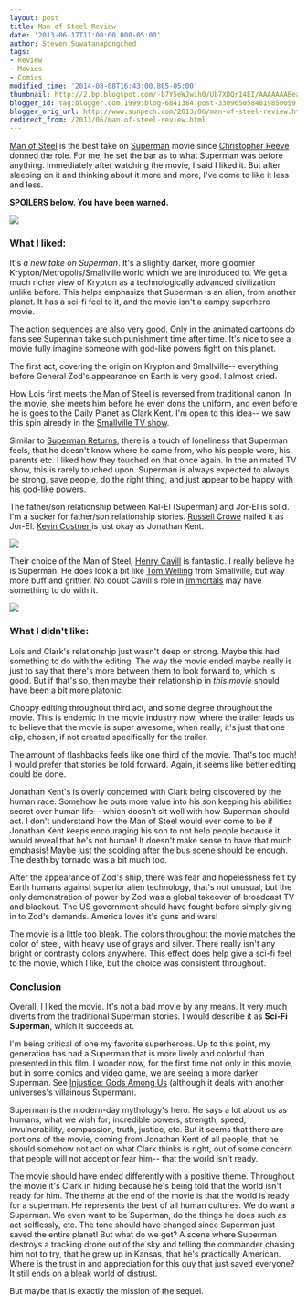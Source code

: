 ```yaml
---
layout: post
title: Man of Steel Review
date: '2013-06-17T11:00:00.000-05:00'
author: Steven Suwatanapongched
tags:
- Review
- Movies
- Comics
modified_time: '2014-08-08T16:43:00.805-05:00'
thumbnail: http://2.bp.blogspot.com/-b7Y5eWJwih0/Ub7XDQr14EI/AAAAAAABeaw/Kbe3Jp2udyY/s600/Screen+Shot+2013-06-17+at+2.29.29+AM.png
blogger_id: tag:blogger.com,1999:blog-6841384.post-3309650584819850059
blogger_orig_url: http://www.sunpech.com/2013/06/man-of-steel-review.html
redirect_from: /2013/06/man-of-steel-review.html
---
```


<a href="http://www.imdb.com/title/tt0770828/">Man of Steel</a> is the best take on <a href="http://www.imdb.com/title/tt0078346/">Superman</a> movie since <a href="http://en.wikipedia.org/wiki/Christopher_Reeve">Christopher Reeve</a> donned the role. For me, he set the bar as to what Superman was before anything. Immediately after watching the movie, I said I liked it. But after sleeping on it and thinking about it more and more, I've come to like it less and less.

<b>SPOILERS below. You have been warned.</b>

<img border="0" src="http://2.bp.blogspot.com/-b7Y5eWJwih0/Ub7XDQr14EI/AAAAAAABeaw/Kbe3Jp2udyY/s640/Screen+Shot+2013-06-17+at+2.29.29+AM.png" />

### What I liked:

It's <i>a new take on Superman</i>. It's a slightly darker, more gloomier Krypton/Metropolis/Smallville world which we are introduced to. We get a much richer view of Krypton as a technologically advanced civilization unlike before. This helps emphasize that Superman is an alien, from another planet. It has a sci-fi feel to it, and the movie isn't a campy superhero movie.

The action sequences are also very good. Only in the animated cartoons do fans see Superman take such punishment time after time. It's nice to see a movie fully imagine someone with god-like powers fight on this planet.

The first act, covering the origin on Krypton and Smallville-- everything before General Zod's appearance on Earth is very good. I almost cried.

How Lois first meets the Man of Steel is reversed from traditional canon. In the movie, she meets him before he even dons the uniform, and even before he is goes to the Daily Planet as Clark Kent. I'm open to this idea-- we saw this spin already in the <a href="http://en.wikipedia.org/wiki/Smallville">Smallville TV show</a>.

Similar to <a href="http://www.imdb.com/title/tt0348150/">Superman Returns</a>, there is a touch of loneliness that Superman feels, that he doesn't know where he came from, who his people were, his parents etc. I liked how they touched on that once again. In the animated TV show, this is rarely touched upon. Superman is always expected to always be strong, save people, do the right thing, and just appear to be happy with his god-like powers.

The father/son relationship between Kal-El (Superman) and Jor-El is solid. I'm a sucker for father/son relationship stories. <a href="http://www.imdb.com/name/nm0000128/">Russell Crowe</a> nailed it as Jor-El. <a href="http://www.imdb.com/name/nm0000126/">Kevin Costner </a>is just okay as Jonathan Kent.

<img border="0" src="http://1.bp.blogspot.com/-swmomOz89a0/Ub7dWhkT65I/AAAAAAABebA/eF4cSbB3KCg/s320/Screen+Shot+2013-06-17+at+2.55.49+AM.png" />

Their choice of the Man of Steel, <a href="http://www.imdb.com/name/nm0147147/">Henry Cavill</a> is fantastic. I really believe he is Superman. He does look a bit like <a href="http://en.wikipedia.org/wiki/Tom_Welling">Tom Welling</a> from Smallville, but way more buff and grittier. No doubt Cavill's role in <a href="http://www.imdb.com/title/tt1253864/">Immortals</a> may have something to do with it.

<img border="0" src="http://1.bp.blogspot.com/-vBs9avXTh5I/Ub7QnjvityI/AAAAAAABeag/oJUICHJLur4/s320/man_of_steel.jpg" />

### What I didn't like:

Lois and Clark's relationship just wasn't deep or strong. Maybe this had something to do with the editing. The way the movie ended maybe really is just to say that there's more between them to look forward to, which is good. But if that's so, then maybe their relationship in <i>this movie </i>should have been a bit more platonic.

Choppy editing throughout third act, and some degree throughout the movie. This is endemic in the movie industry now, where the trailer leads us to believe that the movie is super awesome, when really, it's just that one clip, chosen, if not created specifically for the trailer.

The amount of flashbacks feels like one third of the movie. That's too much! I would prefer that stories be told forward. Again, it seems like better editing could be done.

Jonathan Kent's is overly concerned with Clark being discovered by the human race. Somehow he puts more value into his son keeping his abilities secret over human life-- which doesn't sit well with how Superman should act. I don't understand how the Man of Steel would ever come to be if Jonathan Kent keeps encouraging his son to not help people because it would reveal that he's not human! It doesn't make sense to have that much emphasis! Maybe just the scolding after the bus scene should be enough. The death by tornado was a bit much too.

After the appearance of Zod's ship, there was fear and hopelessness felt by Earth humans against superior alien technology, that's not unusual, but the only demonstration of power by Zod was a global takeover of broadcast TV and blackout. The US government should have fought before simply giving in to Zod's demands. America loves it's guns and wars!

The movie is a little too bleak. The colors throughout the movie matches the color of steel, with heavy use of grays and silver. There really isn't any bright or contrasty colors anywhere. This effect does help give a sci-fi feel to the movie, which I like, but the choice was consistent throughout.

### Conclusion

Overall, I liked the movie. It's not a bad movie by any means. It very much diverts from the traditional Superman stories. I would describe it as <b>Sci-Fi Superman</b>, which it succeeds at.

I'm being critical of one my favorite superheroes. Up to this point, my generation has had a Superman that is more lively and colorful than presented in this film. I wonder now, for the first time not only in this movie, but in some comics and video game, we are seeing a more darker Superman. See <a href="http://en.wikipedia.org/wiki/Injustice:_Gods_Among_Us">Injustice: Gods Among Us</a> (although it deals with another universes's villainous Superman).

Superman is the modern-day mythology's hero. He says a lot about us as humans, what we wish for; incredible powers, strength, speed, invulnerability, compassion, truth, justice, etc. But it seems that there are portions of the movie, coming from Jonathan Kent of all people, that he should somehow not act on what Clark thinks is right, out of some concern that people will not accept or fear him-- that the world isn't ready.

The movie should have ended differently with a positive theme. Throughout the movie it's Clark in hiding because he's being told that the world isn't ready for him. The theme at the end of the movie is that the world is ready for a superman. He represents the best of all human cultures. We do want a Superman. We even want to be Superman, do the things he does such as act selflessly, etc. The tone should have changed since Superman just saved the entire planet! But what do we get? A scene where Superman destroys a tracking drone out of the sky and telling the commander chasing him not to try, that he grew up in Kansas, that he's practically American. Where is the trust in and appreciation for this guy that just saved everyone? It still ends on a bleak world of distrust.

But maybe that is exactly the mission of the sequel.
